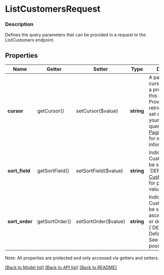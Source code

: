 # ListCustomersRequest

### Description

Defines the query parameters that can be provided in a request to the ListCustomers endpoint.

## Properties
Name | Getter | Setter | Type | Description | Notes
------------ | ------------- | ------------- | ------------- | ------------- | -------------
**cursor** | getCursor() | setCursor($value) | **string** | A pagination cursor returned by a previous call to this endpoint. Provide this to retrieve the next set of results for your original query.  See the [Pagination guide](https://developer.squareup.com/docs/working-with-apis/pagination) for more information. | [optional] 
**sort_field** | getSortField() | setSortField($value) | **string** | Indicates how Customers should be sorted.  Default: &#x60;DEFAULT&#x60;. See [CustomerSortField](#type-customersortfield) for possible values | [optional] 
**sort_order** | getSortOrder() | setSortOrder($value) | **string** | Indicates whether Customers should be sorted in ascending (&#x60;ASC&#x60;) or descending (&#x60;DESC&#x60;) order.  Default: &#x60;ASC&#x60;. See [SortOrder](#type-sortorder) for possible values | [optional] 

Note: All properties are protected and only accessed via getters and setters.

[[Back to Model list]](../../README.md#documentation-for-models) [[Back to API list]](../../README.md#documentation-for-api-endpoints) [[Back to README]](../../README.md)

